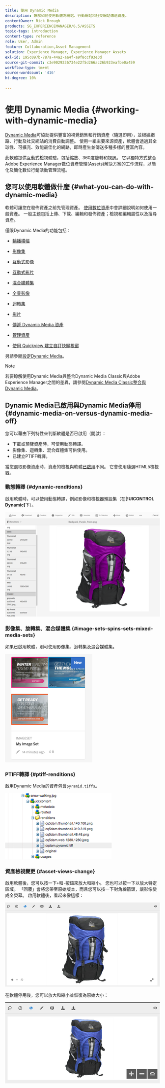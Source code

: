 ```yaml
---
title: 使用 Dynamic Media
description: 瞭解如何使用軟體為網站、行動網站和社交網站傳遞資產。
contentOwner: Rick Brough
products: SG_EXPERIENCEMANAGER/6.5/ASSETS
topic-tags: introduction
content-type: reference
role: User, Admin
feature: Collaboration,Asset Management
solution: Experience Manager, Experience Manager Assets
exl-id: 195c097b-787a-44a2-aa4f-a9f8ccf93e3d
source-git-commit: c3e9029236734e22f5d266ac26b923eafbe0a459
workflow-type: tm+mt
source-wordcount: '416'
ht-degree: 10%

---
```


# 使用 Dynamic Media {#working-with-dynamic-media}

[Dynamic Media](https://business.adobe.com/tw/products/experience-manager/assets/dynamic-media.html)可協助提供豐富的視覺銷售和行銷資產（隨選即用），並根據網路、行動及社交網站的消費自動調整。 使用一組主要來源資產，軟體會透過其全球性、可擴充、效能最佳化的網路，即時產生並傳送多種多樣的豐富內容。

此軟體提供互動式檢視體驗，包括縮放、360度旋轉和視訊。 它以獨特方式整合Adobe Experience Manager數位資產管理(Assets)解決方案的工作流程，以簡化及簡化數位行銷活動管理流程。

<!-- >ARTICLE IS MISSING. GIVES 404 [!NOTE]
>
>A Community article is available on [Working with Adobe Experience Manager and Dynamic Media](https://helpx.adobe.com/experience-manager/using/aem_dynamic_media.html). -->

## 您可以使用軟體做什麼 {#what-you-can-do-with-dynamic-media}

軟體可讓您在發佈資產之前先管理資產。 [使用數位資產](manage-assets.md)中會詳細說明如何使用一般資產。 一般主題包括上傳、下載、編輯和發佈資產；檢視和編輯屬性以及搜尋資產。

僅限Dynamic Media的功能包括：

* [輪播橫幅](carousel-banners.md)
* [影像集](image-sets.md)
* [互動式影像](interactive-images.md)
* [互動式影片](interactive-videos.md)
* [混合媒體集](mixed-media-sets.md)
* [全景影像](panoramic-images.md)

* [迴轉集](spin-sets.md)
* [影片](video.md)
* [傳遞 Dynamic Media 資產](delivering-dynamic-media-assets.md)
* [管理資產](managing-assets.md)
* [使用 Quickview 建立自訂快顯視窗](custom-pop-ups.md)

另請參閱[設定Dynamic Media](administering-dynamic-media.md)。

>[!NOTE]
>
>若要瞭解使用Dynamic Media與整合Dynamic Media Classic與Adobe Experience Manager之間的差異，請參閱[Dynamic Media Classic整合與Dynamic Media](/help/sites-administering/scene7.md#aem-scene-integration-versus-dynamic-media)。

## Dynamic Media已啟用與Dynamic Media停用 {#dynamic-media-on-versus-dynamic-media-off}

您可以藉由下列特性來判斷軟體是否已啟用（開啟）：

* 下載或預覽資產時，可使用動態轉譯。
* 影像集、迴轉集、混合媒體集可供使用。
* 已建立PTIFF轉譯。

當您選取影像資產時，資產的檢視與軟體[已啟用](config-dynamic.md#enabling-dynamic-media)不同。 它會使用隨選HTML5檢視器。

### 動態轉譯 {#dynamic-renditions}

啟用軟體時，可以使用動態轉譯，例如影像和檢視器預設集（在&#x200B;**[!UICONTROL Dynamic]**&#x200B;下）。

![chlimage_1-358](assets/chlimage_1-358.png)

### 影像集、旋轉集、混合媒體集 {#image-sets-spins-sets-mixed-media-sets}

如果已啟用軟體，則可使用影像集、迴轉集及混合媒體集。

![chlimage_1-359](assets/chlimage_1-359.png)

### PTIFF轉譯 {#ptiff-renditions}

啟用Dynamic Media的資產包含`pyramid.tiffs`。

![chlimage_1-360](assets/chlimage_1-360.png)

### 資產檢視變更 {#asset-views-change}

啟用軟體後，您可以按一下`+`和`-`按鈕來放大和縮小。 您也可以按一下以放大特定區域。 「回覆」會將您帶至原始版本，而且您可以按一下對角線箭頭，讓影像變成全熒幕。 啟用軟體後，看起來像這樣：

![chlimage_1-361](assets/chlimage_1-361.png)

在軟體停用後，您可以放大和縮小並恢復為原始大小：

![chlimage_1-362](assets/chlimage_1-362.png)
